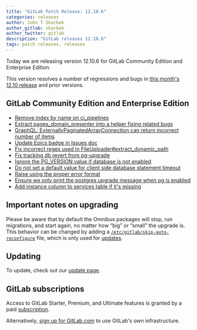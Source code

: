 ```yaml
---
title: "GitLab Patch Release: 12.10.6"
categories: releases
author: John T Skarbek
author_gitlab: skarbek
author_twitter: gitlab
description: "GitLab releases 12.10.6"
tags: patch releases, releases
---
```


<!-- For detailed instructions on how to complete this, please see https://gitlab.com/gitlab-org/release/docs/blob/master/general/patch/blog-post.md -->

Today we are releasing version 12.10.6 for GitLab Community Edition and Enterprise Edition.

This version resolves a number of regressions and bugs in
[this month's 12.10 release](/releases/2020/04/22/gitlab-12-10-released/) and
prior versions.

## GitLab Community Edition and Enterprise Edition

* [Remove index by name on ci_pipelines](https://gitlab.com/gitlab-org/gitlab/-/merge_requests/31043)
* [Extract pages_domain_presenter into a helper fixing related bugs](https://gitlab.com/gitlab-org/gitlab/-/merge_requests/31190)
* [GraphQL: ExternallyPaginatedArrayConnection can return incorrect number of items](https://gitlab.com/gitlab-org/gitlab/-/merge_requests/31252)
* [Update Epics badge in Issues doc](https://gitlab.com/gitlab-org/gitlab/-/merge_requests/31623)
* [Fix incorrect regex used in FileUploader#extract_dynamic_path](https://gitlab.com/gitlab-org/gitlab/-/merge_requests/32271)
* [Fix tracking db revert from pg-upgrade](https://gitlab.com/gitlab-org/omnibus-gitlab/-/merge_requests/4116)
* [Ignore the PG_VERSION value if database is not enabled](https://gitlab.com/gitlab-org/omnibus-gitlab/-/merge_requests/4136)
* [Do not set a default value for client side database statement timeout](https://gitlab.com/gitlab-org/omnibus-gitlab/-/merge_requests/4154)
* [Raise using the proper error format](https://gitlab.com/gitlab-org/omnibus-gitlab/-/merge_requests/4189)
* [Ensure we only print the postgres upgrade message when pg is enabled](https://gitlab.com/gitlab-org/omnibus-gitlab/-/merge_requests/4209)
* [Add instance column to services table if it's missing](https://gitlab.com/gitlab-org/gitlab/-/merge_requests/31631)

## Important notes on upgrading

Please be aware that by default the Omnibus packages will stop, run migrations,
and start again, no matter how “big” or “small” the upgrade is. This behavior
can be changed by adding a [`/etc/gitlab/skip-auto-reconfigure`](http://docs.gitlab.com/omnibus/update/README.html) file,
which is only used for [updates](https://docs.gitlab.com/omnibus/update/README.html).

## Updating

To update, check out our [update page](/update/).

## GitLab subscriptions

Access to GitLab Starter, Premium, and Ultimate features is granted by a paid [subscription](/pricing/).

Alternatively, [sign up for GitLab.com](https://gitlab.com/users/sign_in)
to use GitLab's own infrastructure.
